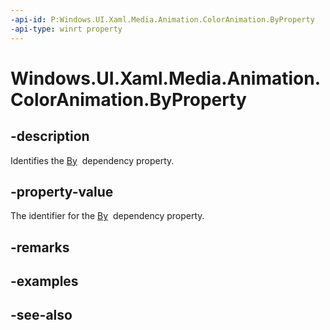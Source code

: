 ```yaml
---
-api-id: P:Windows.UI.Xaml.Media.Animation.ColorAnimation.ByProperty
-api-type: winrt property
---
```


<!-- Property syntax
public Windows.UI.Xaml.DependencyProperty ByProperty { get; }
-->

# Windows.UI.Xaml.Media.Animation.ColorAnimation.ByProperty

## -description
Identifies the [By](coloranimation_by.md)  dependency property.



## -property-value
The identifier for the [By](coloranimation_by.md)  dependency property.

## -remarks

## -examples

## -see-also
